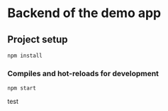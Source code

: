 # Backend of the demo app

## Project setup
```
npm install
```
### Compiles and hot-reloads for development
```
npm start
```
test